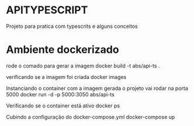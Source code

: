 # APITYPESCRIPT

Projeto para pratica com typescrits e alguns conceitos

# Ambiente dockerizado

rode o comado para gerar a imagem
docker build -t abs/api-ts .

verificando se a imagem foi criada
docker images

Instanciando o container com a imagem gerada
o projeto vai rodar na porta 5000
docker run -d -p 5000:3050 abs/api-ts

Verificando se o container está ativo
docker ps

Cubindo a configuração do docker-compose.yml
docker-compose up

